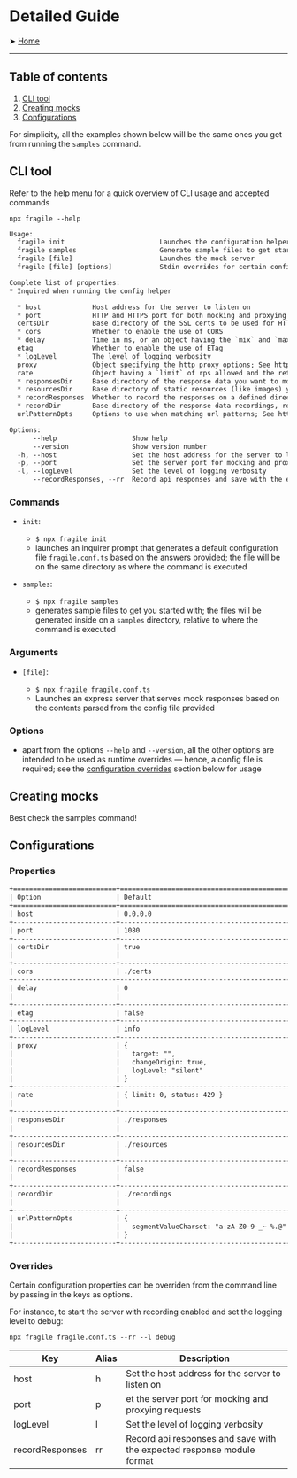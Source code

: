 # Detailed Guide

➤ [Home](../README.md)

---

## Table of contents

1. [CLI tool](#cli-tool)
2. [Creating mocks](#creating-mocks)
3. [Configurations](#configurations)

For simplicity, all the examples shown below will be the same ones you get from running the `samples` command.

## CLI tool

Refer to the help menu for a quick overview of CLI usage and accepted commands

`npx fragile --help`

```txt
Usage:
  fragile init                        Launches the configuration helper
  fragile samples                     Generate sample files to get started with
  fragile [file]                      Launches the mock server
  fragile [file] [options]            Stdin overrides for certain config properties; See options list below

Complete list of properties:
* Inquired when running the config helper

  * host             Host address for the server to listen on
  * port             HTTP and HTTPS port for both mocking and proxying requests
  certsDir           Base directory of the SSL certs to be used for HTTPS protocol, relative to the config file
  * cors             Whether to enable the use of CORS
  * delay            Time in ms, or an object having the `mix` and `max` delay before returning a response
  etag               Whether to enable the use of ETag
  * logLevel         The level of logging verbosity
  proxy              Object specifying the http proxy options; See https://www.npmjs.com/package/http-proxy-middleware
  rate               Object having a `limit` of rps allowed and the return `status` if the limit is reached
  * responsesDir     Base directory of the response data you want to mock, relative to the config file
  * resourcesDir     Base directory of static resources (like images) you want to serve, relative to the config file
  * recordResponses  Whether to record the responses on a defined directory; Use with `recordDir`
  * recordDir        Base directory of the response data recordings, relative to the config file
  urlPatternOpts     Options to use when matching url patterns; See https://www.npmjs.com/package/url-pattern

Options:
      --help                   Show help                                                                       [boolean]
      --version                Show version number                                                             [boolean]
  -h, --host                   Set the host address for the server to listen on                                 [string]
  -p, --port                   Set the server port for mocking and proxying requests                            [number]
  -l, --logLevel               Set the level of logging verbosity                                               [string]
      --recordResponses, --rr  Record api responses and save with the expected response module format          [boolean]
```

### Commands

- `init`:

  - `$ npx fragile init`
  - launches an inquirer prompt that generates a default configuration file `fragile.conf.ts` based on the answers provided; the file will be on the same directory as where the command is executed

- `samples`:

  - `$ npx fragile samples`
  - generates sample files to get you started with; the files will be generated inside on a `samples` directory, relative to where the command is executed

### Arguments

- `[file]`:

  - `$ npx fragile fragile.conf.ts`
  - Launches an express server that serves mock responses based on the contents parsed from the config file provided

### Options

- apart from the options `--help` and `--version`, all the other options are intended to be used as runtime overrides — hence, a config file is required; see the [configuration overrides](##overrides) section below for usage

## Creating mocks

Best check the samples command!

## Configurations

### Properties

```txt
+==========================+===========================================+============================================================+
| Option                   | Default                                   | Description                                                |
+==========================+===========================================+============================================================+
| host                     | 0.0.0.0                                   | Host address for the server to listen on                   |
+--------------------------+-------------------------------------------+------------------------------------------------------------+
| port                     | 1080                                      | HTTP and HTTPS port for both mocking and proxying requests |
+--------------------------+-------------------------------------------+------------------------------------------------------------+
| certsDir                 | true                                      | Base directory of the SSL certs to be used for             |
|                          |                                           | HTTPS protocol, relative to the config file                |
+--------------------------+-------------------------------------------+------------------------------------------------------------+
| cors                     | ./certs                                   | Whether to enable the use of CORS               .          |
+--------------------------+-------------------------------------------+------------------------------------------------------------+
| delay                    | 0                                         | Time in ms, or an object having the `mix` and `max`        |
|                          |                                           | delay before returning a response                          |
+--------------------------+-------------------------------------------+------------------------------------------------------------+
| etag                     | false                                     | Whether to enable the use of ETag                          |
+--------------------------+-------------------------------------------+------------------------------------------------------------+
| logLevel                 | info                                      | The level of logging verbosity                             |
+--------------------------+-------------------------------------------+------------------------------------------------------------+
| proxy                    | {                                         | Object specifying the http proxy options;                  |
|                          |   target: "",                             | See https://www.npmjs.com/package/http-proxy-middleware    |
|                          |   changeOrigin: true,                     |                                                            |
|                          |   logLevel: "silent"                      |                                                            |
|                          | }                                         |                                                            |
+--------------------------+-------------------------------------------+------------------------------------------------------------+
| rate                     | { limit: 0, status: 429 }                 | Object having a `limit` of rps allowed and the             |
|                          |                                           | return `status` if the limit is reached                    |
+--------------------------+-------------------------------------------+------------------------------------------------------------+
| responsesDir             | ./responses                               | Base directory of the response data you want to mock,      |
|                          |                                           | relative to the config file                                |
+--------------------------+-------------------------------------------+------------------------------------------------------------+
| resourcesDir             | ./resources                               | Base directory of static resources (like images)           |
|                          |                                           | you want to serve, relative to the config file             |
+--------------------------+-------------------------------------------+------------------------------------------------------------+
| recordResponses          | false                                     | Whether to record the responses on a defined directory;    |
|                          |                                           | Use with `recordDir`                                       |
+--------------------------+-------------------------------------------+------------------------------------------------------------+
| recordDir                | ./recordings                              | Base directory of the response data recordings,            |
|                          |                                           | relative to the config file                                |
+--------------------------+-------------------------------------------+------------------------------------------------------------+
| urlPatternOpts           | {                                         | Options to use when matching url patterns;                 |
|                          |   segmentValueCharset: "a-zA-Z0-9-_~ %.@" | See https://www.npmjs.com/package/url-pattern              |
|                          | }                                         |                                                            |
+--------------------------+-------------------------------------------+------------------------------------------------------------+

```

### Overrides

Certain configuration properties can be overriden from the command line by passing in the keys as options.

For instance, to start the server with recording enabled and set the logging level to debug:

`npx fragile fragile.conf.ts --rr --l debug`

| Key             | Alias | Description                                                            |
| --------------- | ----- | ---------------------------------------------------------------------- |
| host            | h     | Set the host address for the server to listen on                       |
| port            | p     | et the server port for mocking and proxying requests                   |
| logLevel        | l     | Set the level of logging verbosity                                     |
| recordResponses | rr    | Record api responses and save with the expected response module format |
